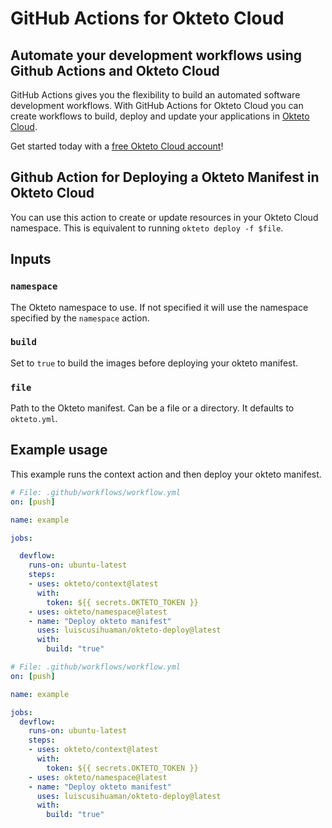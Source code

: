 # GitHub Actions for Okteto Cloud

## Automate your development workflows using Github Actions and Okteto Cloud
GitHub Actions gives you the flexibility to build an automated software development workflows. With GitHub Actions for Okteto Cloud you can create workflows to build, deploy and update your applications in [Okteto Cloud](https://cloud.okteto.com).

Get started today with a [free Okteto Cloud account](https://cloud.okteto.com)!

## Github Action for Deploying a Okteto Manifest in Okteto Cloud

You can use this action to create or update resources in your Okteto Cloud namespace. This is equivalent to running `okteto deploy -f $file`.

## Inputs

### `namespace`

The Okteto namespace to use. If not specified it will use the namespace specified by the `namespace` action.

### `build` 

Set to `true` to build the images before deploying your okteto manifest.

### `file` 

Path to the Okteto manifest. Can be a file or a directory. It defaults to `okteto.yml`.


## Example usage

This example runs the context action and then deploy your okteto manifest. 

```yaml
# File: .github/workflows/workflow.yml
on: [push]

name: example

jobs:

  devflow:
    runs-on: ubuntu-latest
    steps:
    - uses: okteto/context@latest
      with:
        token: ${{ secrets.OKTETO_TOKEN }}
    - uses: okteto/namespace@latest
    - name: "Deploy okteto manifest"
      uses: luiscusihuaman/okteto-deploy@latest
      with:
        build: "true"
```

 ```yaml
 # File: .github/workflows/workflow.yml
 on: [push]

 name: example

 jobs:
   devflow:
     runs-on: ubuntu-latest
     steps:
     - uses: okteto/context@latest
       with:
         token: ${{ secrets.OKTETO_TOKEN }}
     - uses: okteto/namespace@latest
     - name: "Deploy okteto manifest"
       uses: luiscusihuaman/okteto-deploy@latest
       with:
         build: "true"
```